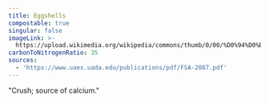 ```yaml
---
title: Eggshells
compostable: true
singular: false
imageLink: >-
  https://upload.wikimedia.org/wikipedia/commons/thumb/0/00/%D0%94%D0%BE%D1%80%D0%B5%D0%B2%D0%BE%D0%BB%D1%8E%D1%86%D0%B8%D0%BE%D0%BD%D0%BD%D0%B0%D1%8F_%D0%BF%D0%B0%D1%81%D1%85%D0%B0%D0%BB%D1%8C%D0%BD%D0%B0%D1%8F_%D0%BE%D1%82%D0%BA%D1%80%D1%8B%D1%82%D0%BA%D0%B0_15.jpg/512px-%D0%94%D0%BE%D1%80%D0%B5%D0%B2%D0%BE%D0%BB%D1%8E%D1%86%D0%B8%D0%BE%D0%BD%D0%BD%D0%B0%D1%8F_%D0%BF%D0%B0%D1%81%D1%85%D0%B0%D0%BB%D1%8C%D0%BD%D0%B0%D1%8F_%D0%BE%D1%82%D0%BA%D1%80%D1%8B%D1%82%D0%BA%D0%B0_15.jpg
carbonToNitrogenRatio: 35
sources:
  - 'https://www.uaex.uada.edu/publications/pdf/FSA-2087.pdf'
---
```


"Crush; source of calcium."
